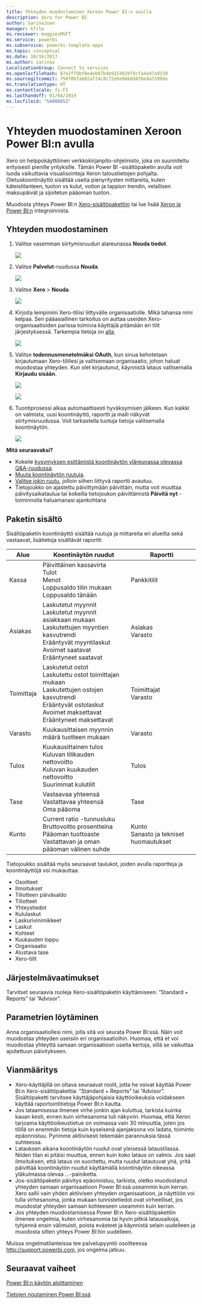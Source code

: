 ```yaml
---
title: Yhteyden muodostaminen Xeroon Power BI:n avulla
description: Xero for Power BI
author: SarinaJoan
manager: kfile
ms.reviewer: maggiesMSFT
ms.service: powerbi
ms.subservice: powerbi-template-apps
ms.topic: conceptual
ms.date: 10/16/2017
ms.author: sarinas
LocalizationGroup: Connect to services
ms.openlocfilehash: 87e2ff9bf8e4eb87b4b915492bf8cfa4a97a9150
ms.sourcegitcommit: 750f0bfab02af24c8c72e6e9bbdd876e4a7399de
ms.translationtype: HT
ms.contentlocale: fi-FI
ms.lasthandoff: 01/04/2019
ms.locfileid: "54008852"
---
```

# <a name="connect-to-xero-with-power-bi"></a>Yhteyden muodostaminen Xeroon Power BI:n avulla
Xero on helppokäyttöinen verkkokirjanpito-ohjelmisto, joka on suunniteltu erityisesti pienille yrityksille. Tämän Power BI -sisältöpaketin avulla voit luoda vaikuttavia visualisointeja Xeron taloustietojen pohjalta. Oletuskoontinäyttö sisältää useita pienyritysten mittareita, kuten käteistilanteen, tuoton vs kulut, voiton ja tappion trendin, velallisen maksupäivät ja sijoitetun pääoman tuoton.

Muodosta yhteys Power BI:n [Xero-sisältöpakettiin](https://app.powerbi.com/getdata/services/xero) tai lue lisää [Xeron ja Power BI:n](https://help.xero.com/Power-BI) integroinnista.

## <a name="how-to-connect"></a>Yhteyden muodostaminen
1. Valitse vasemman siirtymisruudun alareunassa **Nouda tiedot**.
   
   ![](media/service-connect-to-xero/getdata.png)
2. Valitse **Palvelut**-ruudussa **Nouda**.
   
   ![](media/service-connect-to-xero/services.png)
3. Valitse **Xero** \> **Nouda**.
   
   ![](media/service-connect-to-xero/connect.png)
4. Kirjoita lempinimi Xero-tiliisi liittyvälle organisaatiolle. Mikä tahansa nimi kelpaa. Sen pääasiallinen tarkoitus on auttaa useiden Xero-organisaatioiden parissa toimivia käyttäjiä pitämään eri tilit järjestyksessä. Tarkempia tietoja on [alla](#FindingParams).
   
   ![](media/service-connect-to-xero/params.png)
5. Valitse **todennusmenetelmäksi** **OAuth**, kun sinua kehotetaan kirjautumaan Xero-tilillesi ja valitsemaan organisaatio, johon haluat muodostaa yhteyden. Kun olet kirjautunut, käynnistä lataus valitsemalla **Kirjaudu sisään**.
   
    ![](media/service-connect-to-xero/creds.png)
   
    ![](media/service-connect-to-xero/creds2.png)
6. Tuontiprosessi alkaa automaattisesti hyväksymisen jälkeen. Kun kaikki on valmista, uusi koontinäyttö, raportti ja malli näkyvät siirtymisruudussa. Voit tarkastella tuotuja tietoja valitsemalla koontinäytön.
   
     ![](media/service-connect-to-xero/dashboard.png)

**Mitä seuraavaksi?**

* Kokeile [kysymyksen esittämistä koontinäytön yläreunassa olevassa Q&A-ruudussa](consumer/end-user-q-and-a.md).
* [Muuta koontinäytön ruutuja](service-dashboard-edit-tile.md).
* [Valitse jokin ruutu](consumer/end-user-tiles.md), jolloin siihen liittyvä raportti avautuu.
* Tietojoukko on ajastettu päivittymään päivittäin, mutta voit muuttaa päivitysaikataulua tai kokeilla tietojoukon päivittämistä **Päivitä nyt** -toiminnolla haluamanasi ajankohtana

## <a name="whats-included"></a>Paketin sisältö
Sisältöpaketin koontinäyttö sisältää ruutuja ja mittareita eri alueilta sekä vastaavat, lisätietoja sisältävät raportit:  

| Alue | Koontinäytön ruudut | Raportti |
| --- | --- | --- |
| Kassa |Päivittäinen kassavirta <br>Tulot <br>Menot <br>Loppusaldo tilin mukaan <br>Loppusaldo tänään |Pankkitilit |
| Asiakas |Laskutetut myynnit <br>Laskutetut myynnit asiakkaan mukaan <br>Laskutettujen myyntien kasvutrendi <br>Erääntyvät myyntilaskut <br>Avoimet saatavat <br>Erääntyneet saatavat |Asiakas <br>Varasto |
| Toimittaja |Laskutetut ostot <br>Laskutettu ostot toimittajan mukaan <br>Laskutettujen ostojen kasvutrendi <br> Erääntyvät ostolaskut <br>Avoimet maksettavat <br>Erääntyneet maksettavat |Toimittajat <br>Varasto |
| Varasto |Kuukausittaisen myynnin määrä tuotteen mukaan |Varasto |
| Tulos |Kuukausittainen tulos <br>Kuluvan tilikauden nettovoitto <br>Kuluvan kuukauden nettovoitto <br>Suurimmat kulutilit |Tulos |
| Tase |Vastaavaa yhteensä <br>Vastattavaa yhteensä <br>Oma pääoma |Tase |
| Kunto |Current ratio -tunnusluku <br>Bruttovoitto prosentteina <br> Pääoman tuottoaste <br>Vastattavan ja oman pääoman välinen suhde |Kunto <br>Sanasto ja tekniset huomautukset |

Tietojoukko sisältää myös seuraavat taulukot, joiden avulla raportteja ja koontinäyttöjä voi mukauttaa:  

* Osoitteet  
* Ilmoitukset  
* Tiliotteen päiväsaldo  
* Tiliotteet  
* Yhteystiedot  
* Kululaskut  
* Laskurivinimikkeet  
* Laskut  
* Kohteet  
* Kuukauden loppu  
* Organisaatio  
* Alustava tase  
* Xero-tilit

## <a name="system-requirements"></a>Järjestelmävaatimukset
Tarvitset seuraavia rooleja Xero-sisältöpaketin käyttämiseen: ”Standard + Reports” tai ”Advisor”.

<a name="FindingParams"></a>

## <a name="finding-parameters"></a>Parametrien löytäminen
Anna organisaatiollesi nimi, jolla sitä voi seurata Power BI:ssä. Näin voit muodostaa yhteyden useisiin eri organisaatioihin. Huomaa, että et voi muodostaa yhteyttä samaan organisaatioon useita kertoja, sillä se vaikuttaa ajoitettuun päivitykseen.   

## <a name="troubleshooting"></a>Vianmääritys
* Xero-käyttäjillä on oltava seuraavat roolit, jotta he voivat käyttää Power BI:n Xero-sisältöpakettia: ”Standard + Reports” tai ”Advisor”. Sisältöpaketti tarvitsee käyttäjäpohjaisia käyttöoikeuksia voidakseen käyttää raportointitietoja Power BI:n kautta.  
* Jos lataamisessa ilmenee virhe jonkin ajan kuluttua, tarkista kuinka kauan kesti, ennen kuin virhesanoma tuli näkyviin. Huomaa, että Xeron tarjoama käyttöoikeustietue on voimassa vain 30 minuuttia, joten jos tilillä on enemmän tietoja kuin kyseisenä ajanjaksona voi ladata, toiminto epäonnistuu. Pyrimme aktiivisesti tekemään parannuksia tässä suhteessa.
* Latauksen aikana koontinäytön ruudut ovat yleisessä lataustilassa. Niiden tilan ei pitäisi muuttua, ennen kuin koko lataus on valmis. Jos saat ilmoituksen, että lataus on suoritettu, mutta ruudut latautuvat yhä, yritä päivittää koontinäytön ruudut käyttämällä koontinäytön oikeassa yläkulmassa olevaa ...-painiketta.
* Jos-sisältöpaketin päivitys epäonnistuu, tarkista, oletko muodostanut yhteyden samaan organisaatioon Power BI:ssä useammin kuin kerran. Xero sallii vain yhden aktiivisen yhteyden organisaatioon, ja näyttöön voi tulla virhesanoma, jonka mukaan tunnistetiedot ovat virheelliset, jos muodostat yhteyden samaan kohteeseen useammin kuin kerran.  
* Jos yhteyden muodostamisessa Power BI:n Xero-sisältöpakettiin ilmenee ongelmia, kuten virhesanomia tai hyvin pitkiä latausaikoja, tyhjennä ensin välimuisti, poista evästeet ja käynnistä selain uudelleen ja muodosta sitten yhteys Power BI:hin uudelleen.  

Muissa ongelmatilanteissa tee palvelupyyntö osoitteessa http://support.powerbi.com, jos ongelma jatkuu.

## <a name="next-steps"></a>Seuraavat vaiheet
[Power BI:n käytön aloittaminen](service-get-started.md)

[Tietojen noutaminen Power BI:ssä](service-get-data.md)

